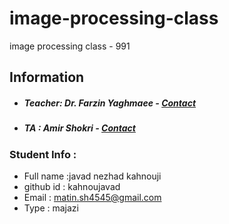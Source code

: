 # image-processing-class
image processing class - 991

## Information
* ##### Teacher: Dr. Farzin Yaghmaee - [Contact](mailto:f_yaghmaee@semnan.ac.ir)
* ##### TA : Amir Shokri - [Contact](mailto:amirshokri@semnan.ac.ir)

### Student Info :
* Full name :javad nezhad kahnouji
* github id : kahnoujavad
* Email : matin.sh4545@gmail.com
* Type : majazi
